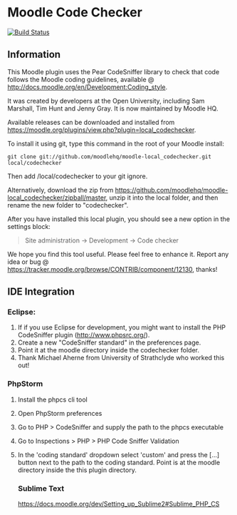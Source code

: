 Moodle Code Checker
===================

[![Build Status](https://travis-ci.org/moodlehq/moodle-local_codechecker.svg?branch=master)](https://travis-ci.org/moodlehq/moodle-local_codechecker)

Information
-----------

This Moodle plugin uses the Pear CodeSniffer library to
check that code follows the Moodle coding guidelines, available @
<http://docs.moodle.org/en/Development:Coding_style>.

It was created by developers at the Open University, including Sam Marshall,
Tim Hunt and Jenny Gray. It is now maintained by Moodle HQ.

Available releases can be downloaded and installed from
<https://moodle.org/plugins/view.php?plugin=local_codechecker>.

To install it using git, type this command in the root of your Moodle install:
```
git clone git://github.com/moodlehq/moodle-local_codechecker.git local/codechecker
```
Then add /local/codechecker to your git ignore.

Alternatively, download the zip from
<https://github.com/moodlehq/moodle-local_codechecker/zipball/master>,
unzip it into the local folder, and then rename the new folder to "codechecker".

After you have installed this local plugin, you
should see a new option in the settings block:

> Site administration -> Development -> Code checker

We hope you find this tool useful. Please feel free to enhance it.
Report any idea or bug @
<https://tracker.moodle.org/browse/CONTRIB/component/12130>, thanks!


IDE Integration
---------------

### Eclipse:

1. If if you use Eclipse for development, you might want to install
   the PHP CodeSniffer plugin (http://www.phpsrc.org/).
2. Create a new "CodeSniffer standard" in the preferences page.
3. Point it at the moodle directory inside the codechecker folder.
4. Thank Michael Aherne from University of Strathclyde who worked this out!

### PhpStorm

1. Install the phpcs cli tool
2. Open PhpStorm preferences
3. Go to PHP > CodeSniffer and supply the path to the phpcs executable
4. Go to Inspections > PHP > PHP Code Sniffer Validation
5. In the 'coding standard' dropdown select 'custom' and press the [...]
   button next to the path to the coding standard. Point is at the moodle
   directory inside the this plugin directory.
   
   ### Sublime Text
   
   https://docs.moodle.org/dev/Setting_up_Sublime2#Sublime_PHP_CS
   
   
